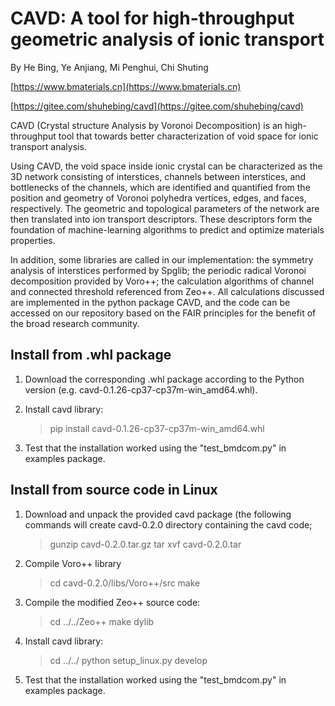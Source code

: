 # CAVD: A tool for high-throughput geometric analysis of ionic transport #
By He Bing, Ye Anjiang, Mi Penghui, Chi Shuting 


[https://www.bmaterials.cn](https://www.bmaterials.cn)

[https://gitee.com/shuhebing/cavd](https://gitee.com/shuhebing/cavd)


CAVD (Crystal structure Analysis by Voronoi Decomposition) is an 
high-throughput tool that towards better characterization of void 
space for ionic transport analysis. 

Using CAVD, the void space inside ionic crystal can be characterized 
as the 3D network consisting of interstices, channels between interstices, 
and bottlenecks of the channels, which are identified and quantified 
from the position and geometry of Voronoi polyhedra vertices, edges, and faces, 
respectively. The geometric and topological parameters of the network 
are then translated into ion transport descriptors. These descriptors 
form the foundation of machine-learning algorithms to predict and optimize 
materials properties.

In addition, some libraries are called in our implementation: the symmetry 
analysis of interstices performed by Spglib; the periodic radical Voronoi 
decomposition provided by Voro++; the calculation algorithms of channel 
and connected threshold referenced from Zeo++. All calculations discussed 
are implemented in the python package CAVD, and the code can be accessed 
on our repository based on the FAIR principles for the benefit of the 
broad research community.


## Install from .whl package ##


1. Download the corresponding .whl package according to the Python version (e.g. cavd-0.1.26-cp37-cp37m-win_amd64.whl).

2. Install cavd library:
   > pip install cavd-0.1.26-cp37-cp37m-win_amd64.whl

3. Test that the installation worked using the "test_bmdcom.py" in examples package. 


## Install from source code in Linux ##

1) Download and unpack the provided cavd package (the following commands
 will create cavd-0.2.0 directory containing the cavd code;

   > gunzip cavd-0.2.0.tar.gz
   > tar xvf cavd-0.2.0.tar

2) Compile Voro++ library
  
   > cd cavd-0.2.0/libs/Voro++/src
   > make
  
3) Compile the modified Zeo++ source code:

   > cd ../../Zeo++
   > make dylib
  
4) Install cavd library:

   > cd ../../
   > python setup_linux.py develop
  
5) Test that the installation worked using the "test_bmdcom.py" in examples package. 
